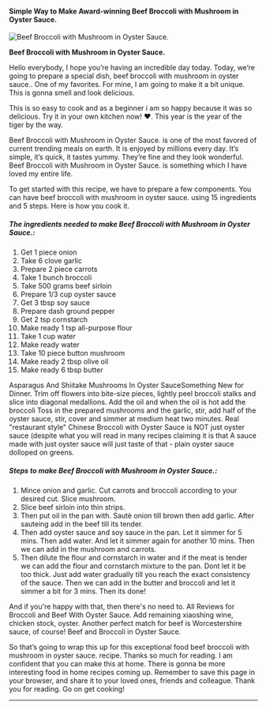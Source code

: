             

#### Simple Way to Make Award-winning Beef Broccoli with Mushroom in Oyster Sauce.

![Beef Broccoli with Mushroom in Oyster Sauce.](https://img-global.cpcdn.com/recipes/6166122954489856/751x532cq70/beef-broccoli-with-mushroom-in-oyster-sauce-recipe-main-photo.jpg)

**Beef Broccoli with Mushroom in Oyster Sauce.**

Hello everybody, I hope you’re having an incredible day today. Today, we’re going to prepare a special dish, beef broccoli with mushroom in oyster sauce.. One of my favorites. For mine, I am going to make it a bit unique. This is gonna smell and look delicious.

This is so easy to cook and as a beginner i am so happy because it was so delicious. Try it in your own kitchen now! ❤. This year is the year of the tiger by the way.

Beef Broccoli with Mushroom in Oyster Sauce. is one of the most favored of current trending meals on earth. It is enjoyed by millions every day. It’s simple, it’s quick, it tastes yummy. They’re fine and they look wonderful. Beef Broccoli with Mushroom in Oyster Sauce. is something which I have loved my entire life.

To get started with this recipe, we have to prepare a few components. You can have beef broccoli with mushroom in oyster sauce. using 15 ingredients and 5 steps. Here is how you cook it.

##### The ingredients needed to make Beef Broccoli with Mushroom in Oyster Sauce.:

1.  Get 1 piece onion
2.  Take 6 clove garlic
3.  Prepare 2 piece carrots
4.  Take 1 bunch broccoli
5.  Take 500 grams beef sirloin
6.  Prepare 1/3 cup oyster sauce
7.  Get 3 tbsp soy sauce
8.  Prepare dash ground pepper
9.  Get 2 tsp cornstarch
10.  Make ready 1 tsp all-purpose flour
11.  Take 1 cup water
12.  Make ready water
13.  Take 10 piece button mushroom
14.  Make ready 2 tbsp olive oil
15.  Make ready 6 tbsp butter

Asparagus And Shiitake Mushrooms In Oyster SauceSomething New for Dinner. Trim off flowers into bite-size pieces, lightly peel broccoli stalks and slice into diagonal medallions. Add the oil and when the oil is hot add the broccoli Toss in the prepared mushrooms and the garlic, stir, add half of the oyster sauce, stir, cover and simmer at medium heat two minutes. Real "restaurant style" Chinese Broccoli with Oyster Sauce is NOT just oyster sauce (despite what you will read in many recipes claiming it is that A sauce made with just oyster sauce will just taste of that - plain oyster sauce dolloped on greens.

##### Steps to make Beef Broccoli with Mushroom in Oyster Sauce.:

1.  Mince onion and garlic. Cut carrots and broccoli according to your desired cut. Slice mushroom.
2.  Slice beef sirloin into thin strips.
3.  Then put oil in the pan with. Sautè onion till brown then add garlic. After sauteing add in the beef till its tender.
4.  Then add oyster sauce and soy sauce in the pan. Let it simmer for 5 mins. Then add water. And let it simmer again for another 10 mins. Then we can add in the mushroom and carrots.
5.  Then dilute the flour and cornstarch in water and if the meat is tender we can add the flour and cornstarch mixture to the pan. Dont let it be too thick. Just add water gradually till you reach the exact consistency of the sauce. Then we can add in the butter and broccoli and let it simmer a bit for 3 mins. Then its done!

And if you're happy with that, then there's no need to. All Reviews for Broccoli and Beef With Oyster Sauce. Add remaining xiaoshing wine, chicken stock, oyster. Another perfect match for beef is Worcestershire sauce, of course! Beef and Broccoli in Oyster Sauce.

So that’s going to wrap this up for this exceptional food beef broccoli with mushroom in oyster sauce. recipe. Thanks so much for reading. I am confident that you can make this at home. There is gonna be more interesting food in home recipes coming up. Remember to save this page in your browser, and share it to your loved ones, friends and colleague. Thank you for reading. Go on get cooking!

* * *